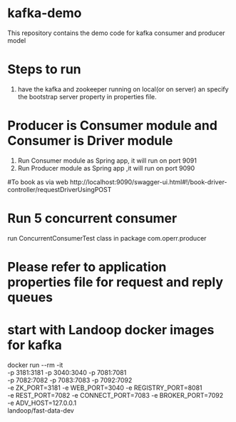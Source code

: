 # kafka-demo
This repository contains the demo code for kafka consumer and producer model

# Steps to run
1. have the kafka and zookeeper running on local(or on server) an specify the bootstrap server property in properties file.

# Producer is Consumer module and Consumer is Driver module
1. Run Consumer module as Spring app, it will  run on port 9091
2. Run Producer module as Spring app ,it will run on port 9090

#To book as via web
http://localhost:9090/swagger-ui.html#!/book-driver-controller/requestDriverUsingPOST

# Run 5 concurrent consumer
run ConcurrentConsumerTest class in package com.operr.producer

# Please refer to application properties file for request and reply queues

# start with Landoop docker images for kafka
docker run --rm -it \
           -p 3181:3181 -p 3040:3040 -p 7081:7081 \
           -p 7082:7082 -p 7083:7083 -p 7092:7092 \
           -e ZK_PORT=3181 -e WEB_PORT=3040 -e REGISTRY_PORT=8081 \
           -e REST_PORT=7082 -e CONNECT_PORT=7083 -e BROKER_PORT=7092 \
           -e ADV_HOST=127.0.0.1 \
           landoop/fast-data-dev